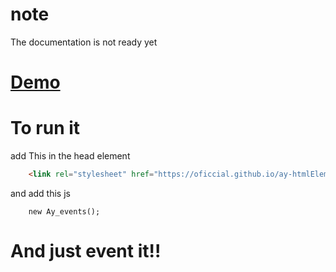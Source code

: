 # note
The documentation is not ready yet

# [Demo](https://oficcial.github.io/ay-htmlElementsEvents-v1.5/)

# To run it 
add This in the head element 
``` html 
    <link rel="stylesheet" href="https://oficcial.github.io/ay-htmlElementsEvents-v1.5/compiled/events.js">
```
and add this js 
``` javescript
    new Ay_events();
```

# And just event it!!

